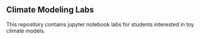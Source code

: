 Climate Modeling Labs
---

This repository contains jupyter notebook labs for students interested in toy climate models.

